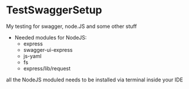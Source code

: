 # TestSwaggerSetup
My testing for swagger, node.JS and some other stuff

- Needed modules for NodeJS:
  - express
  - swagger-ui-express
  - js-yaml
  - fs
  - express/lib/request

all the NodeJS moduled needs to be installed via terminal inside your IDE
